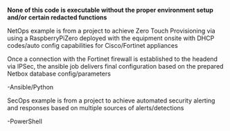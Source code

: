 **None of this code is executable without the proper environment setup and/or certain redacted functions**

NetOps example is from a project to achieve Zero Touch Provisioning via using a RaspberryPiZero deployed with the equipment onsite with DHCP codes/auto config capabilities for Cisco/Fortinet appliances

Once a connection with the Fortinet firewall is established to the headend via IPSec, the ansible job delivers final configuration based on the prepared Netbox database config/parameters

-Ansible/Python

SecOps example is from a project to achieve automated security alerting and responses based on multiple sources of alerts/detections

-PowerShell
